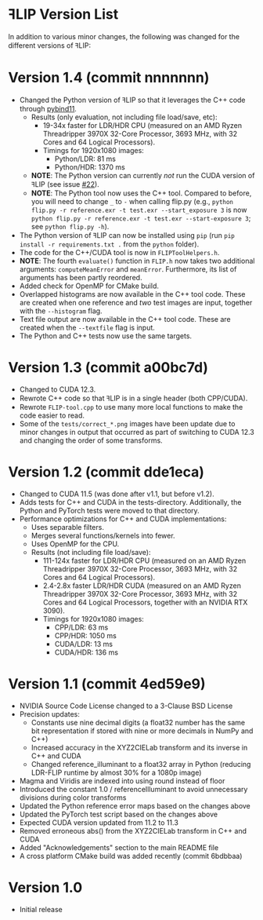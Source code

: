 # ꟻLIP Version List

In addition to various minor changes, the following was
changed for the different versions of ꟻLIP:

# Version 1.4 (commit nnnnnnn)
- Changed the Python version of ꟻLIP so that it leverages the C++ code through [pybind11](https://github.com/pybind/pybind11).
	- Results (only evaluation, not including file load/save, etc):
		- 19-34x faster for LDR/HDR CPU (measured on an AMD Ryzen Threadripper 3970X 32-Core Processor, 3693 MHz, with 32 Cores and 64 Logical Processors).
		- Timings for 1920x1080 images:
			- Python/LDR: 81 ms
			- Python/HDR: 1370 ms
	- **NOTE**: The Python version can currently _not_ run the CUDA version of ꟻLIP (see issue [#22](https://github.com/NVlabs/flip/issues/22)).
	- **NOTE**: The Python tool now uses the C++ tool. Compared to before, you will need to change `_` to `-` when calling flip.py (e.g., `python flip.py -r reference.exr -t test.exr --start_exposure 3` is now `python flip.py -r reference.exr -t test.exr --start-exposure 3`; see `python flip.py -h`).
- The Python version of ꟻLIP can now be installed using `pip` (run `pip install -r requirements.txt .` from the `python` folder).
- The code for the C++/CUDA tool is now in `FLIPToolHelpers.h`.
- **NOTE**: The fourth `evaluate()` function in `FLIP.h` now takes two additional arguments: `computeMeanError` and `meanError`. Furthermore, its list of arguments has been partly reordered.
- Added check for OpenMP for CMake build.
- Overlapped histograms are now available in the C++ tool code. These are created when one reference and _two_ test images are input, together with the `--histogram` flag.
- Text file output are now available in the C++ tool code. These are created when the `--textfile` flag is input.
- The Python and C++ tests now use the same targets.

# Version 1.3 (commit a00bc7d)
- Changed to CUDA 12.3.
- Rewrote C++ code so that ꟻLIP is in a single header (both CPP/CUDA).
- Rewrote `FLIP-tool.cpp` to use many more local functions to make the code easier to read.
- Some of the `tests/correct_*.png` images have been update due to minor changes in output that occurred as part of switching to CUDA 12.3 and changing the order of some transforms.

# Version 1.2 (commit dde1eca)
- Changed to CUDA 11.5 (was done after v1.1, but before v1.2).
- Adds tests for C++ and CUDA in the tests-directory.
  Additionally, the Python and PyTorch tests were moved to that directory.
- Performance optimizations for C++ and CUDA implementations:
    - Uses separable filters.
    - Merges several functions/kernels into fewer.
    - Uses OpenMP for the CPU.
    - Results (not including file load/save):
        - 111-124x faster for LDR/HDR CPU (measured on an AMD Ryzen Threadripper 3970X 32-Core Processor, 3693 MHz, with 32 Cores and 64 Logical Processors).
        - 2.4-2.8x faster LDR/HDR CUDA (measured on an AMD Ryzen Threadripper 3970X 32-Core Processor, 3693 MHz, with 32 Cores and 64 Logical Processors, together with an NVIDIA RTX 3090).
		- Timings for 1920x1080 images:
			- CPP/LDR: 63 ms
			- CPP/HDR: 1050 ms
			- CUDA/LDR: 13 ms
			- CUDA/HDR: 136 ms

# Version 1.1 (commit 4ed59e9)
- NVIDIA Source Code License changed to a 3-Clause BSD License
- Precision updates:
    - Constants use nine decimal digits (a float32 number has the same
      bit representation if stored with nine or more decimals in NumPy
      and C++)
    - Increased accuracy in the XYZ2CIELab transform and its inverse in
      C++ and CUDA
    - Changed reference_illuminant to a float32 array in Python
      (reducing LDR-FLIP runtime by almost 30% for a 1080p image)
- Magma and Viridis are indexed into using round instead of floor
- Introduced the constant 1.0 / referenceIlluminant to avoid unnecessary
  divisions during color transforms
- Updated the Python reference error maps based on the changes above
- Updated the PyTorch test script based on the changes above
- Expected CUDA version updated from 11.2 to 11.3
- Removed erroneous abs() from the XYZ2CIELab transform in C++ and CUDA
- Added "Acknowledgements" section to the main README file
- A cross platform CMake build was added recently (commit 6bdbbaa)

# Version 1.0
- Initial release
